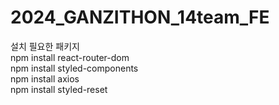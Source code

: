 # 2024_GANZITHON_14team_FE

설치 필요한 패키지 <br/>
npm install react-router-dom <br/>
npm install styled-components <br/>
npm install axios <br/>
npm install styled-reset <br/>
